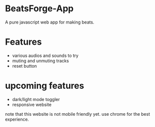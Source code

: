 # BeatsForge-App
A pure javascript web app for making beats.

# Features

- various audios and sounds to try
- muting and unmuting tracks
- reset button

# upcoming features

- dark/light mode toggler
- responsive website

note that this website is not mobile friendly yet. use chrome for the best experience.
